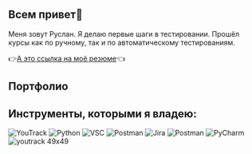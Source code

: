 ##  Всем привет👋

Меня зовут Руслан. Я делаю первые шаги в тестировании. Прошёл курсы как по ручному, так и по автоматическому тестированиям.


👉[А это ссылка на моё резюме](https://hh.ru/resume/12989c53ff09b401910039ed1f45743449314c)👈
 
## Портфолио

## Инструменты, которыми я владею:



![YouTrack](https://upload.wikimedia.org/wikipedia/commons/thumb/8/85/YouTrack_icon.svg/1200px-YouTrack_icon.svg.png)
![Python](https://www.svgrepo.com/show/376344/python.svg)
![VSC](https://static-00.iconduck.com/assets.00/visual-studio-code-icon-1024x1014-0zgsdxrt.png)
![Postman](https://github.com/user-attachments/assets/002d04f9-89cc-485c-9be7-0356fe3b9d81)
![Jira](https://github.com/user-attachments/assets/68d39317-76c5-40a2-b561-d8cd09abe5f1)
![Postman](https://github.com/user-attachments/assets/c8d20819-5b29-4f41-bafb-d600a5c08afd)
![PyCharm](https://github.com/user-attachments/assets/20590b32-a98b-4b03-bbe2-3b94492abd4d)
![youtrack 49x49](https://github.com/user-attachments/assets/425e70d4-607a-4dee-9235-0f202a7db128)
